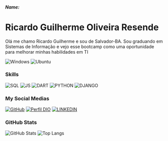 ##### Name:

# Ricardo Guilherme Oliveira Resende
Olá me chamo Ricardo Guilherme e sou de Salvador-BA.
Sou graduando em Sistemas de Informação e vejo esse bootcamp
como uma oportunidade para melhorar minhas habilidades em TI

![Windows](https://img.shields.io/badge/Windows-0078D6?style=for-the-badge&logo=windows&logoColor=white)
![Ubuntu](https://img.shields.io/badge/Ubuntu-E95420?style=for-the-badge&logo=ubuntu&logoColor=white)

### Skills

![SQL](https://img.shields.io/badge/SQL-orange)
![JS](https://img.shields.io/badge/JavaScript-yellow)
![DART](https://img.shields.io/badge/Dart-0175C2?style=for-the-badge&logo=dart&logoColor=white)
![PYTHON](https://img.shields.io/badge/Python-14354C?style=for-the-badge&logo=python&logoColor=white)
![DJANGO](https://img.shields.io/badge/Django-092E20?style=for-the-badge&logo=django&logoColor=white)

### My Social Medias
[![GitHub](https://img.shields.io/badge/GitHub-black)](https://github.com/AdemilsonSimiao)
[![Perfil DIO](https://img.shields.io/badge/DIO/PERFIL-darkblue)](https://web.dio.me/users/biassistencia)
[![LINKEDIN](https://img.shields.io/badge/Linkdin-blue)](https://www.linkedin.com/in/ademilson-simiao-950656171/)

### GitHub Stats
![GitHub Stats](https://github-readme-stats.vercel.app/api?username=AdemilsonSimiao&theme=transparent&bg_color=013&border_color=30A3DC&show_icons=true&icon_color=30A3DC&title_color=E94D5F&text_color=FFF)
![Top Langs](https://github-readme-stats-git-masterrstaa-rickstaa.vercel.app/api/top-langs/?username=AdemilsonSimiao&layout=compact&bg_color=013&border_color=30A3DC&title_color=E94D5F&text_color=FFF)